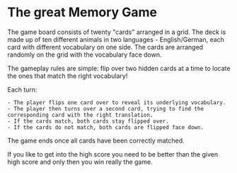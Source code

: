 # The great Memory Game

The game board consists of twenty "cards" arranged in a grid. The deck is made up of ten different animals in two languages - English/German, each card with different vocabulary on one side. The cards are arranged randomly on the grid with the vocabulary face down.

The gameplay rules are simple: flip over two hidden cards at a time to locate the ones that match the right vocabulary!

Each turn:

    - The player flips one card over to reveal its underlying vocabulary.
    - The player then turns over a second card, trying to find the corresponding card with the right translation.
    - If the cards match, both cards stay flipped over.
    - If the cards do not match, both cards are flipped face down.

The game ends once all cards have been correctly matched.

If you like to get into the high score you need to be better than the given high score and only then you win really the game.
